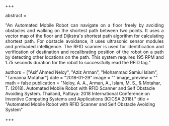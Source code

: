 +++

abstract = <p style="text-align:justify;"> "An Automated Mobile Robot can navigate on a floor freely by avoiding obstacles and walking on the shortest path between two points. It uses a vector map of the floor and Dijkstra's shortest path algorithm for calculating shortest path. For obstacle avoidance, it uses ultrasonic sensor modules and preloaded intelligence. The RFID scanner is used for identification and verification of destination and recalibrating position of the robot on a path by detecting other locations on the path. This system requires 195 RPM and 1.75 seconds duration for the robot to successfully read the RFID tag." </p>
authors = ["Asif Ahmed Neloy", "Aziz Arman", "Mohammad Samiul Islam", "Tamanna Motahar"]
date = "2018-01-29"
image = ""
image_preview = ""
math = false
publication = "Neloy, A. A., Arman, A., Islam, M. S., & Motahar, T. (2018). Automated Mobile Robot with RFID Scanner and Self Obstacle Avoiding System. Thailand, Pattaya: 2018 International Conference on Inventive Computing Systems and Applications (ICICSA 2018)."
title = "Automated Mobile Robot with RFID Scanner and Self Obstacle Avoiding System"

+++